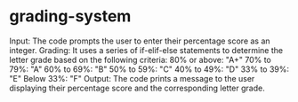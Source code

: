 # grading-system
Input: The code prompts the user to enter their percentage score as an integer.
Grading: It uses a series of if-elif-else statements to determine the letter grade based on the following criteria:
80% or above: "A+"
70% to 79%: "A"
60% to 69%: "B"
50% to 59%: "C"
40% to 49%: "D"
33% to 39%: "E"
Below 33%: "F"
Output: The code prints a message to the user displaying their percentage score and the corresponding letter grade.

